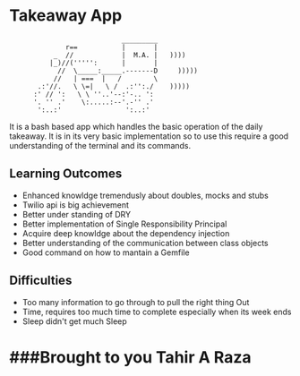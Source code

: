 Takeaway App
==================
```
                            _________
              r==           |       |
           _  //            |  M.A. |   ))))
          |_)//(''''':      |       |
            //  \_____:_____.-------D     )))))
           //   | ===  |   /        \
       .:'//.   \ \=|   \ /  .:'':./    )))))
      :' // ':   \ \ ''..'--:'-.. ':
      '. '' .'    \:.....:--'.-'' .'
       ':..:'                ':..:'

 ```
It is a bash based app which handles the basic operation of the daily takeaway.
It is in its very basic implementation so to use this require a good understanding of the terminal and its commands.

Learning Outcomes
-----------------

* Enhanced knowldge tremendusly about doubles, mocks and stubs
* Twilio api is big achievement
* Better under standing of DRY
* Better implementation of Single Responsibility Principal
* Acquire deep knowldge about the dependency injection
* Better understanding of the communication between class objects
* Good command on how to mantain a Gemfile

Difficulties
------------
- Too many information to go through to pull the right thing Out
- Time, requires too much time to complete especially when its week ends
- Sleep didn't get much Sleep







###Brought to you
Tahir A Raza
============
